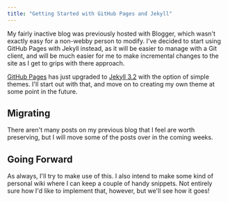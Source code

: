 ```yaml
---
title: "Getting Started with GitHub Pages and Jekyll"
---
```


My fairly inactive blog was previously hosted with Blogger,
which wasn't exactly easy for a non-webby person to modify.
I've decided to start using GitHub Pages with Jekyll instead,
as it will be easier to manage with a Git client, and will be
much easier for me to make incremental changes to the site as
I get to grips with there approach.

[GitHub Pages][1] has just upgraded to [Jekyll 3.2][2]
with the option of simple themes. I'll start out with that,
and move on to creating my own theme at some point in the future.

## Migrating

There aren't many posts on my previous blog that I feel are worth
preserving, but I will move some of the posts over in the coming weeks.

## Going Forward

As always, I'll try to make use of this. I also intend to make some
kind of personal wiki where I can keep a couple of handy snippets.
Not entirely sure how I'd like to implement that, however,
but we'll see how it goes!

[1]: https://github.com/blog/2236-github-pages-now-runs-jekyll-3-2 "GitHub Pages now runs Jekyll 3.2"
[2]: https://jekyllrb.com/news/2016/07/26/jekyll-3-2-0-released/ "Jekyll 3.2 Released"
